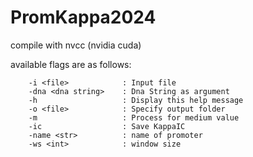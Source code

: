 # PromKappa2024

compile with nvcc (nvidia cuda)

available flags are as follows:

        -i <file>            : Input file
        -dna <dna string>    : Dna String as argument
        -h                   : Display this help message
        -o <file>            : Specify output folder
        -m                   : Process for medium value
        -ic                  : Save KappaIC
        -name <str>          : name of promoter
        -ws <int>            : window size

